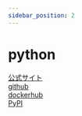 ```yaml
---
sidebar_position: 2
---
```


# python

[公式サイト](https://www.python.org/)  
[github](https://github.com/python)  
[dockerhub](https://hub.docker.com/_/python)  
[PyPI](https://pypi.org/)  
